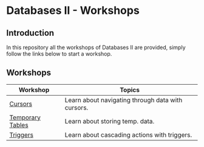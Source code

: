 # Databases II - Workshops

## Introduction

In this repository all the workshops of Databases II are provided, simply follow the links below to start a workshop.

## Workshops

| Workshop | Topics |
| ----- | ---- |
| [Cursors](/workshops/cursors.md) | Learn about navigating through data with cursors. |
| [Temporary Tables](/workshops/temp-tables.md) | Learn about storing temp. data. |
| [Triggers](/workshops/triggers.md) | Learn about cascading actions with triggers. |